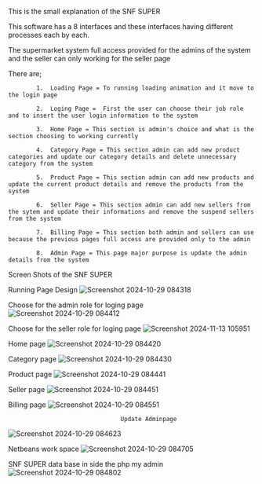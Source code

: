 This is the small explanation of the  SNF SUPER

This software has a 8 interfaces and these interfaces having different processes each by each.

The supermarket system full access provided for the admins of the system and the seller can only working for the seller page

There are;

            1.  Loading Page = To running loading animation and it move to the login page 
            
            2.  Loging Page =  First the user can choose their job role and to insert the user login information to the system 
            
            3.  Home Page = This section is admin's choice and what is the section choosing to working currently
            
            4.  Category Page = This section admin can add new product categories and update our category details and delete unnecessary category from the system
            
            5.  Product Page = This section admin can add new products and update the current product details and remove the products from the system
            
            6.  Seller Page = This section admin can add new sellers from the sytem and update their informations and remove the suspend sellers from the system
            
            7.  Billing Page = This section both admin and sellers can use because the previous pages full access are provided only to the admin 
            
            8.  Admin Page = This page major purpose is update the admin details from the system


Screen Shots of the SNF SUPER

Running Page Design
![Screenshot 2024-10-29 084318](https://github.com/user-attachments/assets/f77ea02b-bc7a-4814-8a75-80f17e60221d)


Choose for the admin role for loging page
![Screenshot 2024-10-29 084412](https://github.com/user-attachments/assets/07fd594f-f296-4996-ba76-0dedbe2e6baf)

Choose for the seller role for loging page
![Screenshot 2024-11-13 105951](https://github.com/user-attachments/assets/f85d29d4-7e72-44bc-9c49-9ffedbb08627)

Home page
![Screenshot 2024-10-29 084420](https://github.com/user-attachments/assets/b7901e98-7142-42c1-a24f-d0631a8eabdc)

Category page
![Screenshot 2024-10-29 084430](https://github.com/user-attachments/assets/6b5a74f8-0af6-440c-8cc5-19657dde4f9c)

Product page
![Screenshot 2024-10-29 084441](https://github.com/user-attachments/assets/51eacf61-92be-43ae-8055-daae9b2ad417)

Seller page
![Screenshot 2024-10-29 084451](https://github.com/user-attachments/assets/7adc163c-ffa2-4a69-b8b4-eb4d064eef6b)

Billing page
![Screenshot 2024-10-29 084551](https://github.com/user-attachments/assets/d7e248e0-05c0-4ca1-b8f3-30825cc4ecf5)

                                    Update Adminpage
![Screenshot 2024-10-29 084623](https://github.com/user-attachments/assets/e3febf66-f8ae-4352-9f17-8b9892f90e09)

Netbeans work space
![Screenshot 2024-10-29 084705](https://github.com/user-attachments/assets/60d51ac7-2fa1-47cb-b30f-4f7092dd7f58)

SNF SUPER data base in side the php my admin
![Screenshot 2024-10-29 084802](https://github.com/user-attachments/assets/96051b5e-ca72-4d66-994b-851a1307a385)
        
